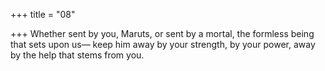 +++
title = "08"

+++
Whether sent by you, Maruts, or sent by a mortal, the formless being  that sets upon us—
keep him away by your strength, by your power, away by the help that  stems from you.